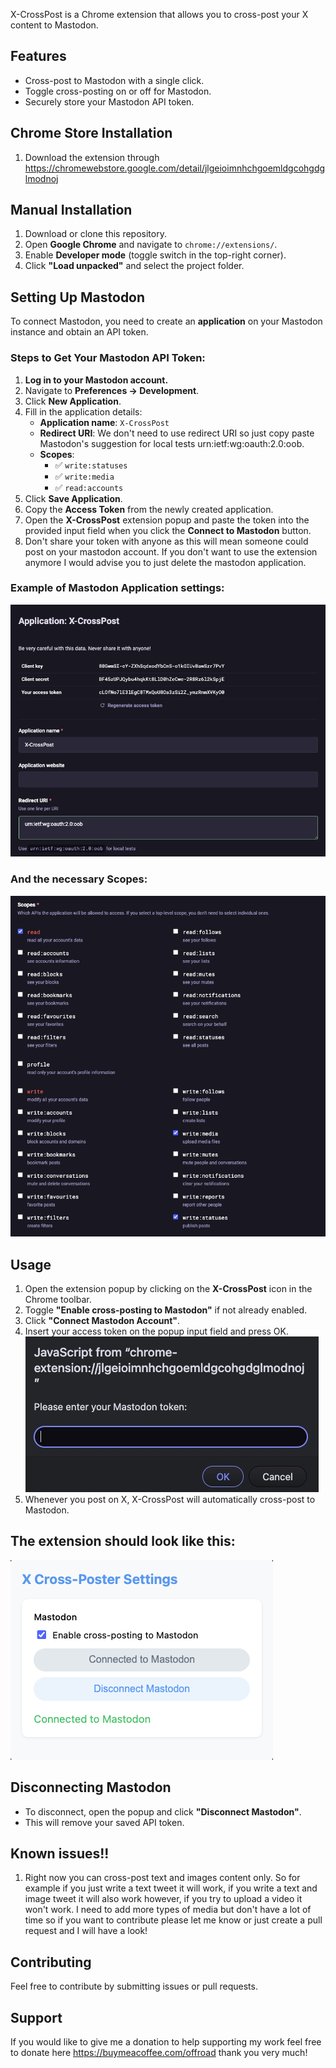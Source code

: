 X-CrossPost is a Chrome extension that allows you to cross-post your X content to Mastodon.

## Features
- Cross-post to Mastodon with a single click.
- Toggle cross-posting on or off for Mastodon.
- Securely store your Mastodon API token.

## Chrome Store Installation
1. Download the extension through https://chromewebstore.google.com/detail/jlgeioimnhchgoemldgcohgdglmodnoj

## Manual Installation
1. Download or clone this repository.
2. Open **Google Chrome** and navigate to `chrome://extensions/`.
3. Enable **Developer mode** (toggle switch in the top-right corner).
4. Click **"Load unpacked"** and select the project folder.

## Setting Up Mastodon
To connect Mastodon, you need to create an **application** on your Mastodon instance and obtain an API token.
### Steps to Get Your Mastodon API Token:
1. **Log in to your Mastodon account.**
2. Navigate to **Preferences → Development**.
3. Click **New Application**.
4. Fill in the application details:
   - **Application name**: `X-CrossPost`
   - **Redirect URI**: We don't need to use redirect URI so just copy paste Mastodon's suggestion for local tests urn:ietf:wg:oauth:2.0:oob.
   - **Scopes**:
     - ✅ `write:statuses`
     - ✅ `write:media`
     - ✅ `read:accounts`
5. Click **Save Application**.
6. Copy the **Access Token** from the newly created application.
7. Open the **X-CrossPost** extension popup and paste the token into the provided input field when you click the **Connect to Mastodon** button.
8. Don't share your token with anyone as this will mean someone could post on your mastodon account. If you don't want to use the extension anymore I would advise you to just delete the mastodon application.

### Example of Mastodon Application settings:
![Example of Mastodon Application settings](./tutorial1.png)

### And the necessary Scopes:
![Scopes](./scopes.png)

## Usage
1. Open the extension popup by clicking on the **X-CrossPost** icon in the Chrome toolbar.
2. Toggle **"Enable cross-posting to Mastodon"** if not already enabled.
4. Click **"Connect Mastodon Account"**.
5. Insert your access token on the popup input field and press OK. ![Token Popup](./token_example.jpg)
6. Whenever you post on X, X-CrossPost will automatically cross-post to Mastodon.

## The extension should look like this:

![Working Extension](./extension.png)

## Disconnecting Mastodon
- To disconnect, open the popup and click **"Disconnect Mastodon"**.
- This will remove your saved API token.

## Known issues!!

1. Right now you can cross-post text and images content only. So for example if you just write a text tweet it will work, if you write a text and image tweet it will also work however, if you try to upload a video it won't work. I need to add more types of media but don't have a lot of time so if you want to contribute please let me know or just create a pull request and I will have a look!

## Contributing
Feel free to contribute by submitting issues or pull requests.

## Support
If you would like to give me a donation to help supporting my work feel free to donate here https://buymeacoffee.com/offroad thank you very much!